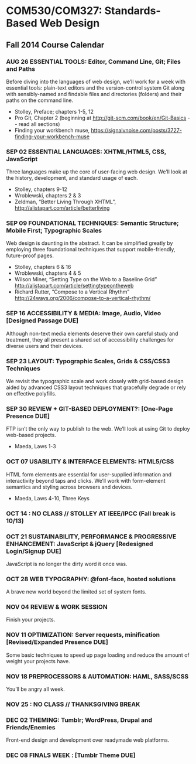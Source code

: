 # COM530/COM327: Standards-Based Web Design

## Fall 2014 Course Calendar

### AUG 26 ESSENTIAL TOOLS: Editor, Command Line, Git; Files and Paths

Before diving into the languages of web design, we’ll work for a week with essential tools: plain-text editors and the version-control system Git along with sensibly-named and findable files and directories (folders) and their paths on the command line.

* Stolley, Preface; chapters 1-5, 12
* Pro Git, Chapter 2 (beginning at http://git-scm.com/book/en/Git-Basics -- read all sections)
* Finding your workbench muse, https://signalvnoise.com/posts/3727-finding-your-workbench-muse

### SEP 02 ESSENTIAL LANGUAGES: XHTML/HTML5, CSS, JavaScript

Three languages make up the core of user-facing web design. We’ll look at the history, development, and standard usage of each.

* Stolley, chapters 9-12
* Wroblewski, chapters 2 & 3
* Zeldman, “Better Living Through XHTML”, http://alistapart.com/article/betterliving

### SEP 09 FOUNDATIONAL TECHNIQUES: Semantic Structure; Mobile First; Typographic Scales

Web design is daunting in the abstract. It can be simplified greatly by employing three foundational techniques that support mobile-friendly, future-proof pages.

* Stolley, chapters 6 & 16
* Wroblewski, chapters 4 & 5
* Wilson Miner, “Setting Type on the Web to a Baseline Grid” http://alistapart.com/article/settingtypeontheweb
* Richard Rutter, “Compose to a Vertical Rhythm” http://24ways.org/2006/compose-to-a-vertical-rhythm/

### SEP 16 ACCESSIBILITY & MEDIA: Image, Audio, Video [Designed Passage DUE]

Although non-text media elements deserve their own careful study and treatment, they all present a shared set of accessibility challenges for diverse users and their devices.

### SEP 23 LAYOUT: Typographic Scales, Grids & CSS/CSS3 Techniques

We revisit the typographic scale and work closely with grid-based design aided by advanced CSS3 layout techniques that gracefully degrade or rely on effective polyfills.

### SEP 30 REVIEW + GIT-BASED DEPLOYMENT?: [One-Page Presence DUE]

FTP isn’t the only way to publish to the web. We’ll look at using Git to deploy web-based projects.

* Maeda, Laws 1-3

### OCT 07 USABILITY & INTERFACE ELEMENTS: HTML5/CSS

HTML form elements are essential for user-supplied information and interactivity beyond taps and clicks. We’ll work with form-element semantics and styling across browsers and devices.

* Maeda, Laws 4-10, Three Keys

### OCT 14 : NO CLASS // STOLLEY AT IEEE/IPCC (Fall break is 10/13)

### OCT 21 SUSTAINABILITY, PERFORMANCE & PROGRESSIVE ENHANCEMENT: JavaScript & jQuery [Redesigned Login/Signup DUE]

JavaScript is no longer the dirty word it once was.

### OCT 28 WEB TYPOGRAPHY: @font-face, hosted solutions

A brave new world beyond the limited set of system fonts.

### NOV 04 REVIEW & WORK SESSION

Finish your projects.

### NOV 11 OPTIMIZATION: Server requests, minification [Revised/Expanded Presence DUE]

Some basic techniques to speed up page loading and reduce the amount of weight your projects have.

### NOV 18 PREPROCESSORS & AUTOMATION: HAML, SASS/SCSS

You’ll be angry all week.

### NOV 25 : NO CLASS // THANKSGIVING BREAK

### DEC 02 THEMING: Tumblr; WordPress, Drupal and Friends/Enemies

Front-end design and development over readymade web platforms.

### DEC 08 FINALS WEEK : [Tumblr Theme DUE]
